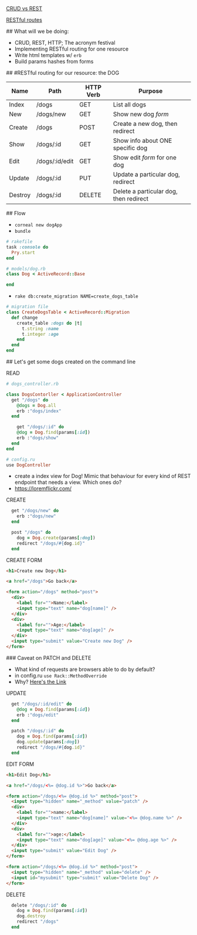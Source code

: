 [CRUD vs REST](https://image.slidesharecdn.com/restvssoap-130104080511-phpapp01/95/rest-vs-soap-40-638.jpg?cb=1357286773)

[RESTful routes](https://i.imgur.com/omvB7JJ.png)

## What will we be doing:

- CRUD, REST, HTTP; The acronym festival
- Implementing RESTful routing for one resource
- Write html templates w/ `erb`
- Build params hashes from forms

## #RESTful routing for our resource: the DOG

| Name | Path | HTTP Verb | Purpose |
| --- | --- | --- | --- |
| Index | /dogs | GET | List all dogs |
| New  | /dogs/new | GET | Show new dog *form* |
| Create | /dogs | POST | Create a new dog, then redirect  |
| Show | /dogs/:id | GET | Show info about ONE specific dog |
| Edit | /dogs/:id/edit | GET | Show edit *form* for one dog |
| Update | /dogs/:id | PUT | Update a particular dog, redirect |
| Destroy | /dogs/:id | DELETE | Delete a particular dog, then redirect |

## Flow

- `corneal new dogApp`
- `bundle`

```ruby
# rakefile
task :console do
  Pry.start
end
```

```ruby
# models/dog.rb
class Dog < ActiveRecord::Base

end
```

- `rake db:create_migration NAME=create_dogs_table`

```ruby
# migration file
class CreateDogsTable < ActiveRecord::Migration
  def change
    create_table :dogs do |t|
      t.string :name
      t.integer :age
    end
  end
end
```

## Let's get some dogs created on the command line

READ

```ruby
# dogs_controller.rb

class DogsContorller < ApplicationController
  get "/dogs" do
    @dogs = Dog.all
    erb :"dogs/index"
  end

    get "/dogs/:id" do
    @dog = Dog.find(params[:id])
    erb :"dogs/show"
  end
end
```

```ruby
# config.ru
use DogController
```

- create a index view for Dog! Mimic that behaviour for every kind of REST endpoint that needs a view. Which ones do?
- https://loremflickr.com/

CREATE
```ruby
  get "/dogs/new" do
    erb :"dogs/new"
  end

  post "/dogs" do
    dog = Dog.create(params[:dog])
    redirect "/dogs/#{dog.id}"
  end
```

CREATE FORM
```html
<h1>Create new Dog</h1>

<a href="/dogs">Go back</a>

<form action="/dogs" method="post">
  <div>
    <label for="">Name:</label>
    <input type="text" name="dog[name]" />
  </div>
  <div>
    <label for="">Age:</label>
    <input type="text" name="dog[age]" />
  </div>
  <input type="submit" value="Create new Dog" />
</form>
```

### Caveat on PATCH and DELETE
- What kind of requests are browsers able to do by default?
- in config.ru `use Rack::MethodOverride`
- Why? [Here's the Link](https://stackoverflow.com/questions/165779/are-the-put-delete-head-etc-methods-available-in-most-web-browsers)

UPDATE
```ruby
  get "/dogs/:id/edit" do
    @dog = Dog.find(params[:id])
    erb :"dogs/edit"
  end

  patch "/dogs/:id" do
    dog = Dog.find(params[:id])
    dog.update(params[:dog])
    redirect "/dogs/#{dog.id}"
  end
```

EDIT FORM
```html
<h1>Edit Dog</h1>

<a href="/dogs/<%= @dog.id %>">Go back</a>

<form action="/dogs/<%= @dog.id %>" method="post">
  <input type="hidden" name="_method" value="patch" />
  <div>
    <label for="">name:</label>
    <input type="text" name="dog[name]" value="<%= @dog.name %>" />
  </div>
  <div>
    <label for="">age:</label>
    <input type="text" name="dog[age]" value="<%= @dog.age %>" />
  </div>
  <input type="submit" value="Edit Dog" />
</form>

<form action="/dogs/<%= @dog.id %>" method="post">
  <input type="hidden" name="_method" value="delete" />
  <input id="mysubmit" type="submit" value="Delete Dog" />
</form>
```

DELETE
```ruby
  delete "/dogs/:id" do
    dog = Dog.find(params[:id])
    dog.destroy
    redirect "/dogs"
  end
```
